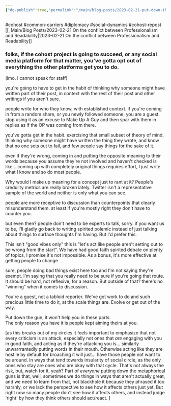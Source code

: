 ```yaml
---
{"dg-publish":true,"permalink":"/main/blog-posts/2023-02-21-put-down-the-gun-get-out-of-the-bucket-and-realize-you-aren-t-a-crab-on-cohost-and-posting-nicely/","noteIcon":""}
---
```


#cohost #common-carriers #diplomacy #social-dynamics #cohost-repost
[[_Main/Blog Posts/2023-02-21 On the conflict between Professionalism and Readability\|2023-02-21 On the conflict between Professionalism and Readability]]

### folks, if the cohost project is going to succeed, or any social media platform for that matter, you've gotta opt out of everything the other platforms get you to do.

(imo. I cannot speak for staff)

you're going to have to get in the habit of thinking why someone might have written part of their post, in context with the rest of their post and other writings if you aren't sure.

people write for who they know, with established context. if you're coming in from a random share, or you newly followed someone, you are a guest. stop using it as an excuse to Make Up A Guy and then spar with them in replies as if the OP was coming from there.

you've gotta get in the habit. exercising that small subset of theory of mind, thinking why someone might have written the thing they wrote, and know that no one sets out to fail, and few people say things for the sake of it.

even if they're wrong, coming in and putting the opposite meaning to their words because you assume they're not involved and haven't checked is like... coming up with completely original things requires effort, I just write what I know and so do most people.

Why would I make up meaning for a concept just to rant at it? People's credulity metrics are really broken lately. Twitter isn't a representative sample of the world and neither is only what you can see.

people are more receptive to discussion than counterpoints that clearly misunderstand them. at least if you're mostly right they don't have to counter you.

but even then? people don't need to be experts to talk, sorry. if you want us to be, I'll gladly go back to writing spirited polemic instead of just talking about things to surface thoughts I'm having. But I'd prefer this.

This isn't "good vibes only" this is "let's act like people aren't setting out to be wrong from the start". We have had good faith spirited debate on plenty of topics, I promise it's not impossible. As a bonus, it's more effective at getting people to change

sure, people doing bad things exist here too and I'm not saying they're exempt. I'm saying that you really need to be sure if you're going that route. It should be hard, not reflexive, for a reason. But outside of that? there's no "winning" when it comes to discussion.

You're a guest, not a tabloid reporter. We've got work to do and such precious little time to do it, at the scale things are. Evolve or get out of the way.

Put down the gun, it won't help you in these parts.  
The only reason you have it is people kept aiming theirs at you.

[as this breaks out of my circles it feels important to emphasize that not every criticism is an attack, especially not ones that _are_ engaging with you in good faith, and acting as if they're attacking you is... similarly unwarrrantedly putting words in their mouth. Otherwise acting like they are hostile by default for broaching it will just... have those people not want to be around. In ways that tend towards insularity of social circle, as the only ones who stay are ones who are okay with that cycle. That's not always the risk, but, watch for it, yeah? Part of _everyone_ putting down the metaphorical guns is that, well, sometimes we do things in ways that aren't actually great, and we need to learn from that, not blackhole it because they phrased it too harshly, or we lack the perspective to see how it affects others just yet. But right now so many people don't see how it affects others, and instead judge 'right' by how they think others should act/react. ]